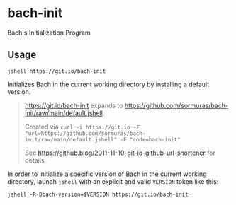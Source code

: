 # bach-init

Bach's Initialization Program

## Usage

`jshell https://git.io/bach-init`

Initializes Bach in the current working directory by installing a default version.

> <https://git.io/bach-init> expands to <https://github.com/sormuras/bach-init/raw/main/default.jshell>.
> 
> Created via `curl -i https://git.io -F "url=https://github.com/sormuras/bach-init/raw/main/default.jshell" -F "code=bach-init"`
> 
> See <https://github.blog/2011-11-10-git-io-github-url-shortener> for details.

In order to initialize a specific version of Bach in the current working directory, launch `jshell` with an explicit and valid `VERSION` token like this:

`jshell -R-Dbach-version=$VERSION https://git.io/bach-init`
